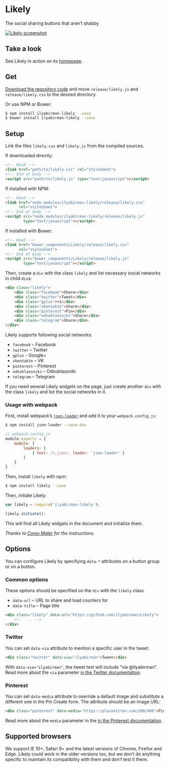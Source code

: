 # Likely

The social sharing buttons that aren’t shabby

[![Likely screenshot](http://i.imgur.com/Duv5ST5.png)](http://ilyabirman.net/projects/likely/)

## Take a look

See Likely in action on its [homepage](http://ilyabirman.net/projects/likely/).

## Get

[Download the repository code](https://github.com/ilyabirman/Likely/archive/master.zip) and move `release/likely.js` and 
`release/likely.css` to the desired directory.

Or use NPM or Bower:

```sh
$ npm install ilyabirman-likely --save
$ bower install ilyabirman-likely --save
```

## Setup

Link the files `likely.css` and `likely.js` from the compiled sources.

If downloaded directly:
```html
<!-- Head -->
<link href="path/to/likely.css" rel="stylesheet">
<!-- End of body -->
<script src="path/to/likely.js" type="text/javascript"></script>
```

If installed with NPM:

```html
<!-- Head -->
<link href="node_modules/ilyabirman-likely/release/likely.css" 
      rel="stylesheet">
<!-- End of body -->
<script src="node_modules/ilyabirman-likely/release/likely.js" 
        type="text/javascript"></script>
```

If installed with Bower:

```html
<!-- Head -->
<link href="bower_components/Likely/release/likely.css" 
      rel="stylesheet">
<!-- End of body -->
<script src="bower_components/Likely/release/likely.js" 
        type="text/javascript"></script>
```

Then, create a `div` with the class `likely` and list necessary social networks in child `div`s:

```html
<div class="likely">
    <div class="facebook">Share</div>
    <div class="twitter">Tweet</div>
    <div class="gplus">+1</div>
    <div class="vkontakte">Share</div>
    <div class="pinterest">Pin</div>
    <div class="odnoklassniki">Share</div>
    <div class="telegram">Share</div>
</div>
```
Likely supports following social networks:

* `facebook` – Facebook
* `twitter` – Twitter
* `gplus` - Google+
* `vkontakte` – VK
* `pinterest` – Pinterest
* `odnoklassniki` – Odnoklassniki
* `telegram` – Telegram

If you need several Likely widgets on the page, just create another `div` with the class `likely` and list the social networks in it.

### Usage with webpack

First, install webpack’s [`json-loader`](https://github.com/webpack/json-loader) and add it to your `webpack.config.js`:

```sh
$ npm install json-loader --save-dev
```

```js
// webpack.config.js
module.exports = {
    module: {
        loaders: [
            { test: /\.json/, loader: 'json-loader' }
        ]
    }
}
```

Then, install `likely` with npm:

```sh
$ npm install likely --save
```

Then, initiate Likely:

```js
var likely = require('ilyabirman-likely');

likely.initiate();
```

This will find all Likely widgets in the document and initialize them.

_Thanks to [Corey Maler](https://github.com/Corey-Maler) for the instructions._

## Options

You can configure Likely by specifying `data-*` attributes on a button group or on a button.

### Common options

These options should be specified on the `div` with the `likely` class.

* `data-url` – URL to share and load counters for
* `data-title` – Page title

```html
<div class="likely" data-url="https://github.com/ilyabirman/Likely">
    <!-- ... -->
</div>
```

### Twitter

You can set `data-via` attribute to mention a specific user in the tweet:

```html
<div class="twitter" data-via="ilyabirman">Tweet</div>
```

With `data-via="ilyabirman"`, the tweet text will include “via @ilyabirman”. Read more about the `via` parameter [in the Twitter documentation](https://dev.twitter.com/web/tweet-button#component-via). 

### Pinterest

You can set `data-media` attribute to override a default image and substitute a different one in the Pin Create form.
The attribute should be an image URL:

```html
<div class="pinterest" data-media="https://placekitten.com/200/400">Pin</div>
```

Read more about the `media` parameter in the [in the Pinterest documentation](https://developers.pinterest.com/docs/widgets/pin-it/#source-settings).

## Supported browsers

We support IE 10+, Safari 9+ and the latest versions of Chrome, Firefox and Edge. Likely could work in the older versions too, but we don’t do anything specific to maintain its compatibility with them and don’t test it there. 
